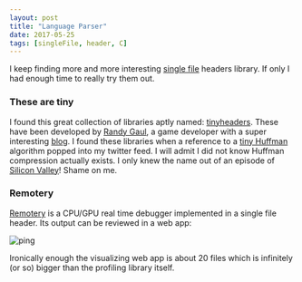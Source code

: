 ```yaml
---
layout: post
title: "Language Parser"
date: 2017-05-25
tags: [singleFile, header, C]
---
```


I keep finding more and more interesting [single file](https://lochrist.github.io/blog/2017-05-14-single-file-c-library) headers library. If only I had enough time to really try them out.

### These are tiny
I found this great collection of libraries aptly named: [tinyheaders](https://github.com/RandyGaul/tinyheaders). These have been developed by [Randy Gaul](https://github.com/RandyGaul), a game developer with a super interesting [blog](http://www.randygaul.net/). I found these libraries when a reference to a [tiny Huffman](https://github.com/RandyGaul/tinyheaders/blob/master/tinyhuff.h) algorithm popped into my twitter feed. I will admit I did not know Huffman compression actually exists. I only knew the name out of an episode of [Silicon Valley](http://news.mlh.io/i-hacked-the-middle-out-compression-from-silicon-valley-06-16-2015)! Shame on me.

### Remotery

[Remotery](https://github.com/Celtoys/Remotery) is a CPU/GPU real time debugger implemented in a single file header. Its output can be reviewed in a web app:

![ping](https://raw.githubusercontent.com/Celtoys/Remotery/master/screenshot.png)

Ironically enough the visualizing web app is about 20 files which is infinitely (or so) bigger than the profiling library itself. 